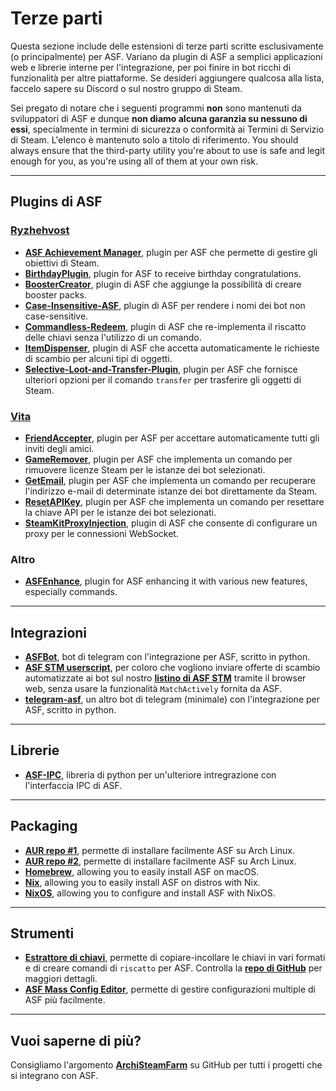 # Terze parti

Questa sezione include delle estensioni di terze parti scritte esclusivamente (o principalmente) per ASF. Variano da plugin di ASF a semplici applicazioni web e librerie interne per l'integrazione, per poi finire in bot ricchi di funzionalità per altre piattaforme. Se desideri aggiungere qualcosa alla lista, faccelo sapere su Discord o sul nostro gruppo di Steam.

Sei pregato di notare che i seguenti programmi **non** sono mantenuti da sviluppatori di ASF e dunque **non diamo alcuna garanzia su nessuno di essi**, specialmente in termini di sicurezza o conformità ai Termini di Servizio di Steam. L'elenco è mantenuto solo a titolo di riferimento. You should always ensure that the third-party utility you're about to use is safe and legit enough for you, as you're using all of them at your own risk.

---

## Plugins di ASF

### **[Ryzhehvost](https://github.com/Ryzhehvost)**

- **[ASF Achievement Manager](https://github.com/Ryzhehvost/ASF-Achievement-Manager)**, plugin per ASF che permette di gestire gli obiettivi di Steam.
- **[BirthdayPlugin](https://github.com/Ryzhehvost/BirthdayPlugin)**, plugin for ASF to receive birthday congratulations.
- **[BoosterCreator](https://github.com/Ryzhehvost/BoosterCreator)**, plugin di ASF che aggiunge la possibilità di creare booster packs.
- **[Case-Insensitive-ASF](https://github.com/Ryzhehvost/Case-Insensitive-ASF)**, plugin di ASF per rendere i nomi dei bot non case-sensitive.
- **[Commandless-Redeem](https://github.com/Ryzhehvost/Commandless-Redeem)**, plugin di ASF che re-implementa il riscatto delle chiavi senza l'utilizzo di un comando.
- **[ItemDispenser](https://github.com/Ryzhehvost/ItemDispenser)**, plugin di ASF che accetta automaticamente le richieste di scambio per alcuni tipi di oggetti.
- **[Selective-Loot-and-Transfer-Plugin](https://github.com/Ryzhehvost/Selective-Loot-and-Transfer-Plugin)**, plugin per ASF che fornisce ulteriori opzioni per il comando `transfer` per trasferire gli oggetti di Steam.

### **[Vita](https://github.com/ezhevita)**

- **[FriendAccepter](https://github.com/ezhevita/FriendAccepter)**, plugin per ASF per accettare automaticamente tutti gli inviti degli amici.
- **[GameRemover](https://github.com/ezhevita/GameRemover)**, plugin per ASF che implementa un comando per rimuovere licenze Steam per le istanze dei bot selezionati.
- **[GetEmail](https://github.com/ezhevita/GetEmail)**, plugin per ASF che implementa un comando per recuperare l'indirizzo e-mail di determinate istanze dei bot direttamente da Steam.
- **[ResetAPIKey](https://github.com/ezhevita/ResetAPIKey)**, plugin per ASF che implementa un comando per resettare la chiave API per le istanze dei bot selezionati.
- **[SteamKitProxyInjection](https://github.com/ezhevita/SteamKitProxyInjection)**, plugin di ASF che consente di configurare un proxy per le connessioni WebSocket.

### Altro

- **[ASFEnhance](https://github.com/chr233/ASFEnhance)**, plugin for ASF enhancing it with various new features, especially commands.

---

## Integrazioni

- **[ASFBot](https://github.com/dmcallejo/ASFBot)**, bot di telegram con l'integrazione per ASF, scritto in python.
- **[ASF STM userscript](https://greasyfork.org/en/scripts/404754-asf-stm)**, per coloro che vogliono inviare offerte di scambio automatizzate ai bot sul nostro **[listino di ASF STM](https://github.com/JustArchiNET/ArchiSteamFarm/wiki/ItemsMatcherPlugin#publiclisting)** tramite il browser web, senza usare la funzionalità `MatchActively` fornita da ASF.
- **[telegram-asf](https://github.com/deluxghost/telegram-asf)**, un altro bot di telegram (minimale) con l'integrazione per ASF, scritto in python.

---

## Librerie

- **[ASF-IPC](https://github.com/deluxghost/ASF_IPC)**, libreria di python per un'ulteriore intregrazione con l'interfaccia IPC di ASF.

---

## Packaging

- **[AUR repo #1](https://aur.archlinux.org/packages/asf)**, permette di installare facilmente ASF su Arch Linux.
- **[AUR repo #2](https://aur.archlinux.org/packages/archisteamfarm-bin)**, permette di installare facilmente ASF su Arch Linux.
- **[Homebrew](https://formulae.brew.sh/formula/archi-steam-farm)**, allowing you to easily install ASF on macOS.
- **[Nix](https://search.nixos.org/packages?channel=unstable&show=ArchiSteamFarm&from=0&size=50&sort=relevance&type=packages&query=ArchiSteamFarm)**, allowing you to easily install ASF on distros with Nix.
- **[NixOS](https://search.nixos.org/options?channel=unstable&from=0&size=50&sort=relevance&type=packages&query=ArchiSteamFarm)**, allowing you to configure and install ASF with NixOS.

---

## Strumenti

- **[Estrattore di chiavi](https://ske.xpixv.com)**, permette di copiare-incollare le chiavi in vari formati e di creare comandi di `riscatto` per ASF. Controlla la **[repo di GitHub](https://github.com/PixvIO/SKE)** per maggiori dettagli.
- **[ASF Mass Config Editor](https://github.com/genesix-eu/ASF_MCE)**, permette di gestire configurazioni multiple di ASF più facilmente.

---

## Vuoi saperne di più?

Consigliamo l'argomento **[ArchiSteamFarm](https://github.com/topics/archisteamfarm)** su GitHub per tutti i progetti che si integrano con ASF.